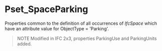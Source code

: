 # Pset_SpaceParking

Properties common to the definition of all occurrences of _IfcSpace_ which have an attribute value for ObjectType = 'Parking'. 

> NOTE  Modified in IFC 2x3, properties ParkingUse and ParkingUnits added.
